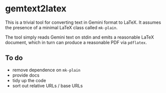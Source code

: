 gemtext2latex
=============

This is a trivial tool for converting text in Gemini format to LaTeX. It assumes the presence of a minimal LaTeX class called `mk-plain`.

The tool simply reads Gemini text on stdin and emits a reasonable LaTeX document, which in turn can produce a reasonable PDF via `pdflatex`.

To do
-----

* remove dependence on `mk-plain`
* provide docs
* tidy up the code
* sort out relative URLs / base URLs
